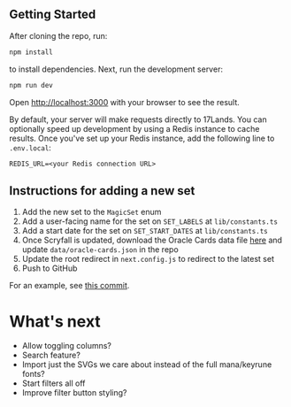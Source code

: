 ## Getting Started

After cloning the repo, run:

```bash
npm install
```

to install dependencies. Next, run the development server:

```bash
npm run dev
```

Open [http://localhost:3000](http://localhost:3000) with your browser to see the result.

By default, your server will make requests directly to 17Lands. You can optionally speed up development by using a Redis instance to cache results. Once you've set up your Redis instance, add the following line to `.env.local`:

```
REDIS_URL=<your Redis connection URL>
```

## Instructions for adding a new set

1. Add the new set to the `MagicSet` enum
2. Add a user-facing name for the set on `SET_LABELS` at `lib/constants.ts`
3. Add a start date for the set on `SET_START_DATES` at `lib/constants.ts`
4. Once Scryfall is updated, download the Oracle Cards data file [here](https://scryfall.com/docs/api/bulk-data) and update `data/oracle-cards.json` in the repo
5. Update the root redirect in `next.config.js` to redirect to the latest set
6. Push to GitHub

For an example, see [this commit](https://github.com/youssefm/limited-grades/commit/282c8afe31b7115bc1399cc416be2150d33d8cdc).

# What's next

- Allow toggling columns?
- Search feature?
- Import just the SVGs we care about instead of the full mana/keyrune fonts?
- Start filters all off
- Improve filter button styling?
